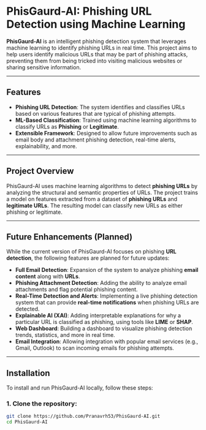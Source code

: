 # PhisGaurd-AI: Phishing URL Detection using Machine Learning

**PhisGaurd-AI** is an intelligent phishing detection system that leverages machine learning to identify phishing URLs in real time. This project aims to help users identify malicious URLs that may be part of phishing attacks, preventing them from being tricked into visiting malicious websites or sharing sensitive information.

---

## Features

- **Phishing URL Detection**: The system identifies and classifies URLs based on various features that are typical of phishing attempts.
- **ML-Based Classification**: Trained using machine learning algorithms to classify URLs as **Phishing** or **Legitimate**.
- **Extensible Framework**: Designed to allow future improvements such as email body and attachment phishing detection, real-time alerts, explainability, and more.

---

## Project Overview

PhisGaurd-AI uses machine learning algorithms to detect **phishing URLs** by analyzing the structural and semantic properties of URLs. The project trains a model on features extracted from a dataset of **phishing URLs** and **legitimate URLs**. The resulting model can classify new URLs as either phishing or legitimate.

---

## Future Enhancements (Planned)

While the current version of PhisGaurd-AI focuses on phishing **URL detection**, the following features are planned for future updates:

- **Full Email Detection**: Expansion of the system to analyze phishing **email content** along with **URLs**.
- **Phishing Attachment Detection**: Adding the ability to analyze email attachments and flag potential phishing content.
- **Real-Time Detection and Alerts**: Implementing a live phishing detection system that can provide **real-time notifications** when phishing URLs are detected.
- **Explainable AI (XAI)**: Adding interpretable explanations for why a particular URL is classified as phishing, using tools like **LIME** or **SHAP**.
- **Web Dashboard**: Building a dashboard to visualize phishing detection trends, statistics, and more in real time.
- **Email Integration**: Allowing integration with popular email services (e.g., Gmail, Outlook) to scan incoming emails for phishing attempts.

---

## Installation

To install and run PhisGaurd-AI locally, follow these steps:

### 1. Clone the repository:

```bash
git clone https://github.com/Pranavrh53/PhisGaurd-AI.git
cd PhisGaurd-AI
